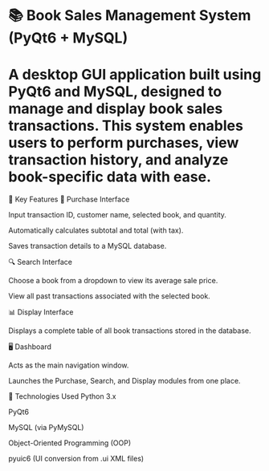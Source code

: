 # 📚 Book Sales Management System (PyQt6 + MySQL)
# A desktop GUI application built using PyQt6 and MySQL, designed to manage and display book sales transactions. This system enables users to perform purchases, view transaction history, and analyze book-specific data with ease.

🔧 Key Features
💸 Purchase Interface

Input transaction ID, customer name, selected book, and quantity.

Automatically calculates subtotal and total (with tax).

Saves transaction details to a MySQL database.

🔍 Search Interface

Choose a book from a dropdown to view its average sale price.

View all past transactions associated with the selected book.

📊 Display Interface

Displays a complete table of all book transactions stored in the database.

🖥️ Dashboard

Acts as the main navigation window.

Launches the Purchase, Search, and Display modules from one place.

🧠 Technologies Used
Python 3.x

PyQt6

MySQL (via PyMySQL)

Object-Oriented Programming (OOP)

pyuic6 (UI conversion from .ui XML files)
